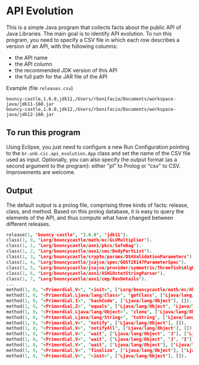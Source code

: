 # API Evolution

This is a simple Java program that collects facts about the public API of Java Libraries. The main goal is to identify API evolution. To run this program, 
you need to specify a CSV file in which each row describes a version of an API, with the following columns:

   * the API name
   * the API column 
   * the recommended JDK version of this API
   * the full path for the JAR file of the API 
 
 Example (file `releases.csv`)     

```csv
bouncy-castle,1.6.0,jdk11,/Users/rbonifacio/Documents/workspace-java/jdk11-160.jar
bouncy-castle,1.6.0,jdk12,/Users/rbonifacio/Documents/workspace-java/jdk12-160.jar
```

## To run this program

Using Eclipse, you just need to configure a new Run Configuration pointing to the `br.unb.cic.api_evolution.App` class and set the name of the CSV file used as input. Optionally, you can also specify the output format (as a second argument to the program): either "pl" to Prolog or "csv" to CSV. Improvements are welcome. 

## Output 

The default output is a prolog file, comprising three kinds of facts: release, class, and method. Based on this prolog database, it is easy to query the elements 
of the API, and thus compute what have changed between different releases. 

```prolog
release(1, "bouncy-castle", "1.6.0", "jdk11").
class(1, 0, "Lorg/bouncycastle/math/ec/GLVMultiplier").
class(1, 1, "Lorg/bouncycastle/asn1/pkcs/SafeBag").
class(1, 2, "Lorg/bouncycastle/asn1/cmc/BodyPartList").
class(1, 3, "Lorg/bouncycastle/crypto/params/DSAValidationParameters").
class(1, 4, "Lorg/bouncycastle/jcajce/spec/GOST28147ParameterSpec").
class(1, 5, "Lorg/bouncycastle/jcajce/provider/symmetric/Threefish$AlgParams_1024").
class(1, 6, "Lorg/bouncycastle/asn1/ASN1OctetStringParser").
class(1, 7, "Lorg/bouncycastle/asn1/cmp/RevDetails").
... 
method(1, 0, "<Primordial,V>", "<init>", ["Lorg/bouncycastle/math/ec/AbstractECMultiplier"], []).
method(1, 0, "<Primordial,Ljava/lang/Class>", "getClass", ["Ljava/lang/Object"], []).
method(1, 0, "<Primordial,I>", "hashCode", ["Ljava/lang/Object"], []).
method(1, 0, "<Primordial,Z>", "equals", ["Ljava/lang/Object", "Ljava/lang/Object"], []).
method(1, 0, "<Primordial,Ljava/lang/Object>", "clone", ["Ljava/lang/Object"], ["Ljava/lang/CloneNotSupportedException"]).
method(1, 0, "<Primordial,Ljava/lang/String>", "toString", ["Ljava/lang/Object"], []).
method(1, 0, "<Primordial,V>", "notify", ["Ljava/lang/Object"], []).
method(1, 0, "<Primordial,V>", "notifyAll", ["Ljava/lang/Object"], []).
method(1, 0, "<Primordial,V>", "wait", ["Ljava/lang/Object", "J"], ["Ljava/lang/InterruptedException"]).
method(1, 0, "<Primordial,V>", "wait", ["Ljava/lang/Object", "J", "I"], ["Ljava/lang/InterruptedException"]).
method(1, 0, "<Primordial,V>", "wait", ["Ljava/lang/Object"], ["Ljava/lang/InterruptedException"]).
method(1, 0, "<Primordial,V>", "finalize", ["Ljava/lang/Object"], ["Ljava/lang/Throwable"]).
method(1, 0, "<Primordial,V>", "<init>", ["Ljava/lang/Object"], []).


``` 